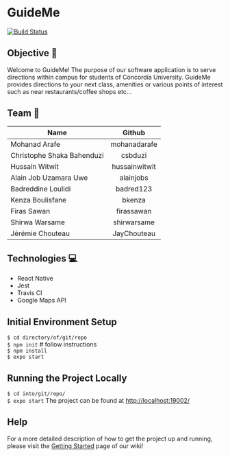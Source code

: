 # GuideMe

[![Build Status](https://travis-ci.com/mohanadarafe/GuideMe.svg?branch=master)](https://travis-ci.com/mohanadarafe/GuideMe)

## Objective 🎯
Welcome to GuideMe! The purpose of our software application is to serve directions within campus for students of Concordia University. GuideMe provides directions to your next class, amenities or various points of interest such as near restaurants/coffee shops etc... 

## Team 👥
| Name          | Github        |
| ------------- |:-------------:|
| Mohanad Arafe | mohanadarafe |
| Christophe Shaka Bahenduzi | csbduzi |
| Hussain Witwit | hussainwitwit |
| Alain Job Uzamara Uwe | alainjobs |
| Badreddine Loulidi | badred123 |
| Kenza Boulisfane | bkenza |
| Firas Sawan | firassawan |
| Shirwa Warsame | shirwarsame |
| Jérémie Chouteau | JayChouteau |

## Technologies 💻
* React Native
* Jest
* Travis CI
* Google Maps API

## Initial Environment Setup
`$ cd directory/of/git/repo`  
`$ npm init` # follow instructions  
`$ npm install`  
`$ expo start` 

## Running the Project Locally
`$ cd into/git/repo/`  
`$ expo start`
The project can be found at [http://localhost:19002/](http://localhost:19002/)

## Help
For a more detailed description of how to get the project up and running, please visit the [Getting Started](https://github.com/mohanadarafe/GuideMe/wiki/Getting-started) page of our wiki!


